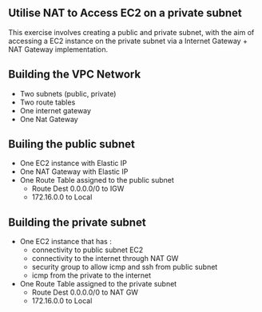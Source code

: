 ## Utilise NAT to Access EC2 on a private subnet

This exercise involves creating a public and private subnet, with the aim of accessing a EC2 instance on the private subnet via a Internet Gateway + NAT Gateway implementation. 

## Building the VPC Network

- Two subnets (public, private)
- Two route tables
- One internet gateway
- One Nat Gateway


## Builing the public subnet

- One EC2 instance with Elastic IP
- One NAT Gateway with Elastic IP
- One Route Table assigned to the public subnet
  - Route Dest 0.0.0.0/0 to IGW
  - 172.16.0.0 to Local
    

## Building the private subnet

- One EC2 instance that has :
  - connectivity to public subnet EC2
  - connectivity to the internet through NAT GW
  - security group to allow icmp and ssh from public subnet
  - icmp from the private to the internet
- One Route Table assigned to the private subnet
  - Route Dest 0.0.0.0/0 to NAT GW
  - 172.16.0.0 to Local






